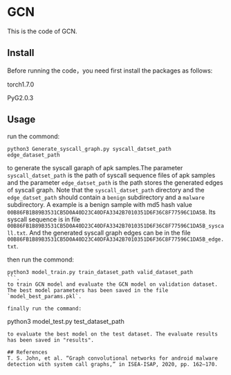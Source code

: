 # GCN

This is the code of GCN.

## Install
Before running the code，you need first install the packages as follows:

torch1.7.0

PyG2.0.3

## Usage

run the commond:
```
python3 Generate_syscall_graph.py syscall_datset_path edge_dataset_path
```
to generate the syscall garaph of apk samples.The parameter `syscall_datset_path` is the path of syscall sequence files of apk samples and the parameter `edge_datset_path` is
the path stores the generated edges of syscall graph. Note that the `syscall_datset_path` directory and the `edge_datset_path` should contain a `benign` subdirectory and a `malware` subdirectory. A example is a benign sample with md5 hash value `00B86FB1B89B3531CB5D0A40D23C40DFA3342B7010351D6F36C8F77596C1DA5B`. Its syscall sequence is in file `00B86FB1B89B3531CB5D0A40D23C40DFA3342B7010351D6F36C8F77596C1DA5B_syscall.txt`. And the generated syscall graph edges can be in the file 
`00B86FB1B89B3531CB5D0A40D23C40DFA3342B7010351D6F36C8F77596C1DA5B_edge.txt`.

then run the commond:

```
python3 model_train.py train_dataset_path valid_dataset_path
```.
to train GCN model and evaluate the GCN model on validation dataset. The best model parameters has been saved in the file `model_best_params.pkl`.

finally run the command:
```
python3 model_test.py test_dataset_path
```
to evaluate the best model on the test dataset. The evaluate results has been saved in "results".

## References
T. S. John, et al. “Graph convolutional networks for android malware detection with system call graphs,” in ISEA-ISAP, 2020, pp. 162–170.

